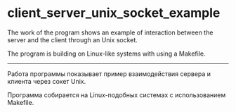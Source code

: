 # client_server_unix_socket_example

The work of the program shows an example of interaction between the server and the client through an Unix socket.

The program is building on Linux-like systems with using a Makefile.

---

Работа программы показывает пример взаимодействия сервера и клиента через сокет Unix.

Программа собирается на Linux-подобных системах с использованием Makefile.
